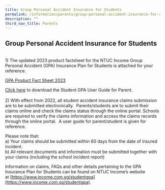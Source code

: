 ```yaml
---
title: Group Personal Accident Insurance for Students
permalink: /information/parents/group-personal-accident-insurance-for-students/
description: ""
third_nav_title: Parents
---
```

## Group Personal Accident Insurance for Students
<br>
1) The updated 2023 product factsheet for the NTUC Income Group Personal Accident (GPA) Insurance Plan for Students is attached for your reference.
<br>

[GPA Product Fact Sheet 2023](/files/product%20fact%20sheet%20year%202023.pdf)

[Click here](/files/2023%20Student%20GPA%20User%20Guide%20-%20Parent.pdf) to download the Student GPA User Guide for Parent. 
<br>
<br>2) With effect from 2022, all student accident insurance claims submission are to be submitted electronically.&nbsp; Parents/students are to submit their claims online and check the claims status through the online portal. Schools are required to verify the claims information and access the claims records through the online portal.&nbsp; A user guide for parent/student is given for reference.

Please note that: <br>
a) Your claims should be submitted within 60 days from the date of insured incident. <br>
b) All relevant documents and information must be submitted together with your claims (including the school incident report)

Information on claims, FAQs and other details pertaining to the GPA Insurance Plan for Students can be found on NTUC Income’s website at&nbsp;[https://www.income.com.sg/studentgpa](https://www.income.com.sg/studentgpa).